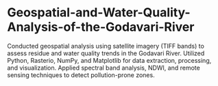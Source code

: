 # Geospatial-and-Water-Quality-Analysis-of-the-Godavari-River
Conducted geospatial analysis using satellite imagery (TIFF bands) to assess residue and water quality trends in the Godavari River. Utilized Python, Rasterio, NumPy, and Matplotlib for data extraction, processing, and visualization. Applied spectral band analysis, NDWI, and remote sensing techniques to detect pollution-prone zones.
